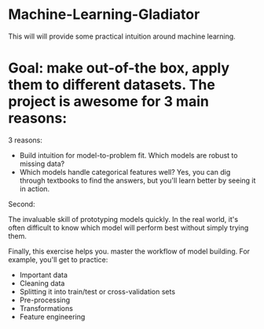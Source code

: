 # Machine-Learning-Gladiator
This will will provide some practical intuition around machine learning.


# Goal: make out-of-the box, apply them to different datasets. The project is awesome for 3 main reasons:

3 reasons:

- Build intuition for model-to-problem fit. Which models are robust to missing data?
- Which models handle categorical features well? Yes, you can dig through textbooks to find the answers, but you'll learn better by seeing it in action.

Second:

The invaluable skill of prototyping models quickly. In the real world, it's often difficult to know which model will perform best without simply trying them.

Finally, this exercise helps you. master the workflow of model building. For example, you'll get to practice:

- Important data
- Cleaning data
- Splitting it into train/test or cross-validation sets
- Pre-processing
- Transformations
- Feature engineering


